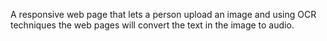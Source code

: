 A responsive web page that lets a person upload an image and using OCR techniques the web pages will convert the text in the image to audio.
